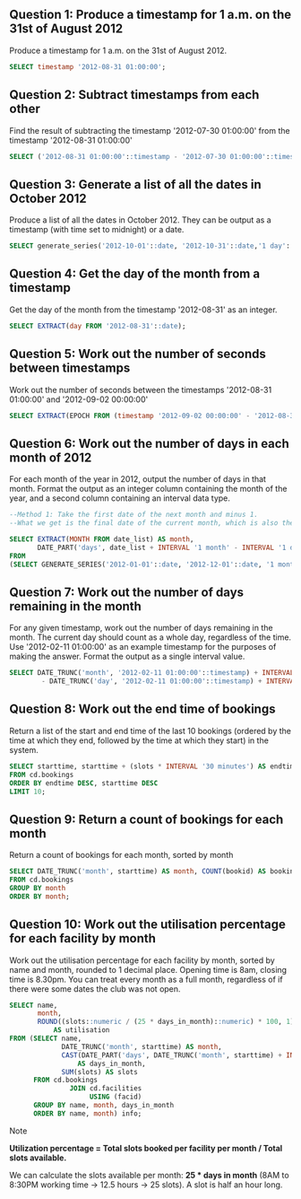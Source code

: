## Question 1: Produce a timestamp for 1 a.m. on the 31st of August 2012

Produce a timestamp for 1 a.m. on the 31st of August 2012.

```sql
SELECT timestamp '2012-08-31 01:00:00';
```

## Question 2: Subtract timestamps from each other

Find the result of subtracting the timestamp '2012-07-30 01:00:00' from the timestamp '2012-08-31 01:00:00'

```sql
SELECT ('2012-08-31 01:00:00'::timestamp - '2012-07-30 01:00:00'::timestamp)::interval;
```

## Question 3: Generate a list of all the dates in October 2012

Produce a list of all the dates in October 2012. They can be output as a timestamp (with time set to midnight) or a date.

```sql
SELECT generate_series('2012-10-01'::date, '2012-10-31'::date,'1 day'::interval)::date
```

## Question 4: Get the day of the month from a timestamp

Get the day of the month from the timestamp '2012-08-31' as an integer.

```sql
SELECT EXTRACT(day FROM '2012-08-31'::date);
```

## Question 5: Work out the number of seconds between timestamps

Work out the number of seconds between the timestamps '2012-08-31 01:00:00' and '2012-09-02 00:00:00'

```sql
SELECT EXTRACT(EPOCH FROM (timestamp '2012-09-02 00:00:00' - '2012-08-31 01:00:00'))::int;
```

## Question 6: Work out the number of days in each month of 2012

For each month of the year in 2012, output the number of days in that month. Format the output as an integer column containing the month of the year, and a second column containing an interval data type.

```sql
--Method 1: Take the first date of the next month and minus 1.
--What we get is the final date of the current month, which is also the length of the month  

SELECT EXTRACT(MONTH FROM date_list) AS month,  
       DATE_PART('days', date_list + INTERVAL '1 month' - INTERVAL '1 day') AS days 
FROM  
(SELECT GENERATE_SERIES('2012-01-01'::date, '2012-12-01'::date, '1 month'::interval)::date AS date_list) t1;
```

## Question 7: Work out the number of days remaining in the month

For any given timestamp, work out the number of days remaining in the month. The current day should count as a whole day, regardless of the time. Use '2012-02-11 01:00:00' as an example timestamp for the purposes of making the answer. Format the output as a single interval value.

```sql
SELECT DATE_TRUNC('month', '2012-02-11 01:00:00'::timestamp) + INTERVAL '1 month - 1 day'  
        - DATE_TRUNC('day', '2012-02-11 01:00:00'::timestamp) + INTERVAL '1 day';
```

## Question 8: Work out the end time of bookings

Return a list of the start and end time of the last 10 bookings (ordered by the time at which they end, followed by the time at which they start) in the system.

```sql
SELECT starttime, starttime + (slots * INTERVAL '30 minutes') AS endtime  
FROM cd.bookings  
ORDER BY endtime DESC, starttime DESC  
LIMIT 10;
```

## Question 9: Return a count of bookings for each month

Return a count of bookings for each month, sorted by month

```sql
SELECT DATE_TRUNC('month', starttime) AS month, COUNT(bookid) AS bookings  
FROM cd.bookings  
GROUP BY month  
ORDER BY month;
```

## Question 10: Work out the utilisation percentage for each facility by month

Work out the utilisation percentage for each facility by month, sorted by name and month, rounded to 1 decimal place. Opening time is 8am, closing time is 8.30pm. You can treat every month as a full month, regardless of if there were some dates the club was not open.

```sql
SELECT name,  
       month,  
       ROUND((slots::numeric / (25 * days_in_month)::numeric) * 100, 1)  
           AS utilisation  
FROM (SELECT name,  
             DATE_TRUNC('month', starttime) AS month,  
             CAST(DATE_PART('days', DATE_TRUNC('month', starttime) + INTERVAL '1 month - 1 day') AS int)  
                 AS days_in_month,  
             SUM(slots) AS slots  
      FROM cd.bookings  
               JOIN cd.facilities  
                    USING (facid)  
      GROUP BY name, month, days_in_month  
      ORDER BY name, month) info;
```

> [!Note]
> **Utilization percentage = Total slots booked per facility per month / Total slots available.**
> 
> We can calculate the slots available per month: **25 * days in month** (8AM to 8:30PM working time → 12.5 hours → 25 slots). A slot is half an hour long.



